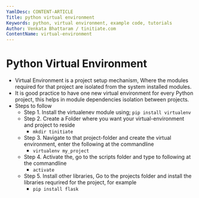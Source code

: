```yaml
---
YamlDesc: CONTENT-ARTICLE
Title: python virtual environment
Keywords: python, virtual environment, example code, tutorials
Author: Venkata Bhattaram / tinitiate.com
ContentName: virtual-environment
---
```


# Python Virtual Environment
* Virtual Environment is a project setup mechanism, Where the modules required
  for that project are isolated from the system installed modules.
* It is good practice to have one new virtual environment for every Python 
  project, this helps in module dependencies isolation between projects.
* Steps to follow
  * Step 1. Install the virtualenev module using; `pip install virtualenv`
  * Step 2. Create a Folder where you want your virtual-environment and project to reside
    * `mkdir tinitiate`
  * Step 3. Navigate to that project-folder and create the virtual environment, 
    enter the following at the commandline 
    * `virtualenv my_project`  
  * Step 4. Activate the, go to the scripts folder and type to following at the commandline
    * `activate`
  * Step 5. Install other libraries, Go to the projects folder and install the 
    libraries requrired for the project, for example
    * `pip install flask`
